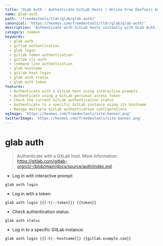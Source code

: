 ```yaml
---
title: 'GLab Auth - Authenticate GitLab Hosts | Online Free DevTools by Hexmos'
name: glab-auth
path: '/freedevtools/tldr/glab/glab-auth/'
canonical: 'https://hexmos.com/freedevtools/tldr/glab/glab-auth/'
description: 'Authenticate with GitLab hosts instantly with GLab Auth. Manage authentication tokens, check status and connect to specific instances with this command-line tool. Free online tool, no registration required.'
category: common
keywords:
  - glab auth
  - gitlab authentication
  - glab login
  - gitlab token authentication
  - gitlab cli auth
  - command line authentication
  - glab hostname
  - gitlab host login
  - glab auth status
  - glab auth token
features:
  - Authenticate with a GitLab host using interactive prompts
  - Authenticate using a GitLab personal access token
  - Check the current GitLab authentication status
  - Authenticate to a specific GitLab instance using its hostname
  - Manage multiple GitLab authentication configurations
ogImage: 'https://hexmos.com/freedevtools/site-banner.png'
twitterImage: 'https://hexmos.com/freedevtools/site-banner.png'
---
```


# glab auth

> Authenticate with a GitLab host.
> More information: <https://gitlab.com/gitlab-org/cli/-/blob/main/docs/source/auth/index.md>.

- Log in with interactive prompt:

`glab auth login`

- Log in with a token:

`glab auth login {{[-t|--token]}} {{token}}`

- Check authentication status:

`glab auth status`

- Log in to a specific GitLab instance:

`glab auth login {{[-h|--hostname]}} {{gitlab.example.com}}`
